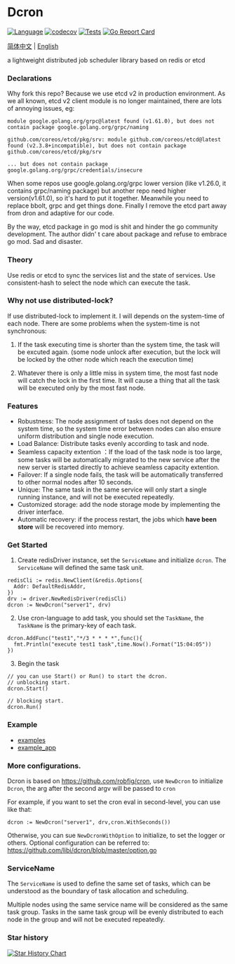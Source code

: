 Dcron
==============
[![Language](https://img.shields.io/badge/Language-Go-blue.svg)](https://golang.org/)
[![codecov](https://codecov.io/gh/libi/dcron/graph/badge.svg?token=TBW1NN43AZ)](https://codecov.io/gh/libi/dcron)
[![Tests](https://github.com/libi/dcron/actions/workflows/test.yml/badge.svg)](https://github.com/libi/dcron/actions/workflows/test.yml)
[![Go Report Card](https://goreportcard.com/badge/github.com/libi/dcron#1)](https://goreportcard.com/report/github.com/libi/dcron)

[简体中文](README_CN.md) | [English](README.md)

a lightweight distributed job scheduler library based on redis or etcd

### Declarations
Why fork this repo? Because we use etcd v2 in production environment. As we all known, etcd v2 client module is no longer maintained, there are lots of annoying issues, eg:   
```shell
module google.golang.org/grpc@latest found (v1.61.0), but does not contain package google.golang.org/grpc/naming  

github.com/coreos/etcd/pkg/srv: module github.com/coreos/etcd@latest found (v2.3.8+incompatible), but does not contain package github.com/coreos/etcd/pkg/srv

... but does not contain package google.golang.org/grpc/credentials/insecure

```  
When some repos use google.golang.org/grpc lower version (like v1.26.0, it contains grpc/naming package) but another repo need higher version(v1.61.0), so it's hard to put it together. Meanwhile you need to replace bbolt, grpc and get things done. Finally I remove the etcd part away from dron and adaptive for our code.   
  
By the way, etcd package in go mod is shit and hinder the go community development. The author didn' t care about package and refuse to embrace go mod. Sad and disaster.
### Theory

Use redis or etcd to sync the services list and the state of services. Use consistent-hash
to select the node which can execute the task.

### Why not use distributed-lock?

If use distributed-lock to implement it. I will depends on the system-time of each node. There are some problems when the system-time is not synchronous: 
1. If the task executing time is shorter than the system time, the task will be excuted again. (some node unlock after execution, but the lock will be locked by the other node which reach the execution time)

2. Whatever there is only a little miss in system time, the most fast node will catch the lock in the first time. It will cause a thing that all the task will be executed only by the most fast node.

### Features 
- Robustness: The node assignment of tasks does not depend on the system time, so the system time error between nodes can also ensure uniform distribution and single node execution.
- Load Balance: Distribute tasks evenly according to task and node.
- Seamless capacity extention ：If the load of the task node is too large, some tasks will be automatically migrated to the new service after the new server is started directly to achieve seamless capacity extention. 
- Failover: If a single node fails, the task will be automatically transferred to other normal nodes after 10 seconds. 
- Unique: The same task in the same service will only start a single running instance, and will not be executed repeatedly. 
- Customized storage: add the node storage mode by implementing the driver interface.
- Automatic recovery: if the process restart, the jobs which **have been store** will be recovered into memory.

### Get Started

1. Create redisDriver instance, set the `ServiceName` and initialize `dcron`. The `ServiceName` will defined the same task unit.
```golang
redisCli := redis.NewClient(&redis.Options{
  Addr: DefaultRedisAddr,
})
drv := driver.NewRedisDriver(redisCli)
dcron := NewDcron("server1", drv)
```
2. Use cron-language to add task, you should set the `TaskName`, the `TaskName` is the primary-key of each task.
```golang
dcron.AddFunc("test1","*/3 * * * *",func(){
  fmt.Println("execute test1 task",time.Now().Format("15:04:05"))
})
```
3. Begin the task
```golang
// you can use Start() or Run() to start the dcron.
// unblocking start.
dcron.Start()

// blocking start.
dcron.Run()
```

### Example
- [examples](examples/)
- [example_app](https://github.com/dxyinme/dcron_example_app)


### More configurations.

Dcron is based on https://github.com/robfig/cron, use `NewDcron` to initialize `Dcron`, the arg after the second argv will be passed to `cron`

For example, if you want to set the cron eval in second-level, you can use like that:
```golang
dcron := NewDcron("server1", drv,cron.WithSeconds())
```

Otherwise, you can sue `NewDcronWithOption` to initialize, to set the logger or others. Optional configuration can be referred to: https://github.com/libi/dcron/blob/master/option.go

### ServiceName

The `ServiceName` is used to define the same set of tasks, which can be understood as the boundary of task allocation and scheduling. 

Multiple nodes using the same service name will be considered as the same task group. Tasks in the same task group will be evenly distributed to each node in the group and will not be executed repeatedly.

### Star history

[![Star History Chart](https://api.star-history.com/svg?repos=libi/dcron&type=Date)](https://star-history.com/#libi/dcron&Date)
